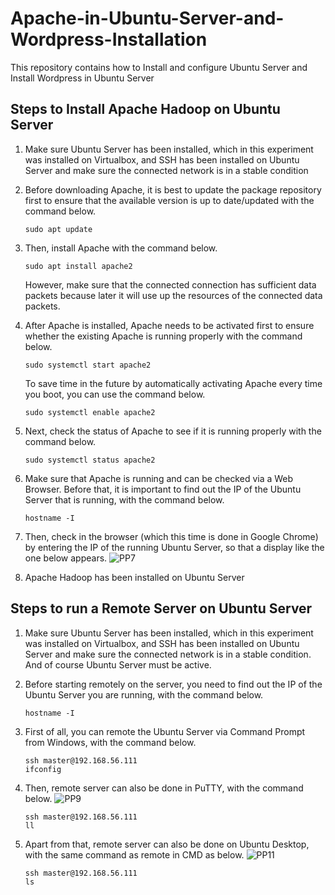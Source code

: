 # Apache-in-Ubuntu-Server-and-Wordpress-Installation
This repository contains how to Install and configure Ubuntu Server and Install Wordpress in Ubuntu Server

## Steps to Install Apache Hadoop on Ubuntu Server
1. Make sure Ubuntu Server has been installed, which in this experiment was installed on Virtualbox, and SSH has been installed on Ubuntu Server and make sure the connected network is in a stable condition
2. Before downloading Apache, it is best to update the package repository first to ensure that the available version is up to date/updated with the command below.
	```
	sudo apt update
	```

3. Then, install Apache with the command below.
   	```
	sudo apt install apache2
	```

	However, make sure that the connected connection has sufficient data packets because later it will use up the resources of the connected data packets.
4. After Apache is installed, Apache needs to be activated first to ensure whether the existing Apache is running properly with the command below.
	```
	sudo systemctl start apache2
	```

	To save time in the future by automatically activating Apache every time you boot, you can use the command below.
	```
	sudo systemctl enable apache2
	```
5. Next, check the status of Apache to see if it is running properly with the command below.
	```
	sudo systemctl status apache2
	```
6. Make sure that Apache is running and can be checked via a Web Browser. Before that, it is important to find out the IP of the Ubuntu Server that is running, with the command below.
	```
	hostname -I
	```
7. Then, check in the browser (which this time is done in Google Chrome) by entering the IP of the running Ubuntu Server, so that a display like the one below appears.
	![PP7](https://github.com/ShinnoHonobu/Apache-in-Ubuntu-Server-and-Wordpress-Installation/assets/113822318/577fe4ec-6805-499d-bd67-82bd4c92a83a)

8. Apache Hadoop has been installed on Ubuntu Server

## Steps to run a Remote Server on Ubuntu Server
1. Make sure Ubuntu Server has been installed, which in this experiment was installed on Virtualbox, and SSH has been installed on Ubuntu Server and make sure the connected network is in a stable condition. And of course Ubuntu Server must be active.

2. Before starting remotely on the server, you need to find out the IP of the Ubuntu Server you are running, with the command below.
	```
	hostname -I
	```
3. First of all, you can remote the Ubuntu Server via Command Prompt from Windows, with the command below.
	```
	ssh master@192.168.56.111
	ifconfig
	```
4. Then, remote server can also be done in PuTTY, with the command below.
	![PP9](https://github.com/ShinnoHonobu/Apache-in-Ubuntu-Server-and-Wordpress-Installation/assets/113822318/30eb471b-eb12-49ec-bdeb-d9c17bf02af5)
	```
	ssh master@192.168.56.111
	ll
	```
5. Apart from that, remote server can also be done on Ubuntu Desktop, with the same command as remote in CMD as below.
	![PP11](https://github.com/ShinnoHonobu/Apache-in-Ubuntu-Server-and-Wordpress-Installation/assets/113822318/d51fc68f-4ad0-428b-b030-938923f81b58)
	```
	ssh master@192.168.56.111
	ls
	```

